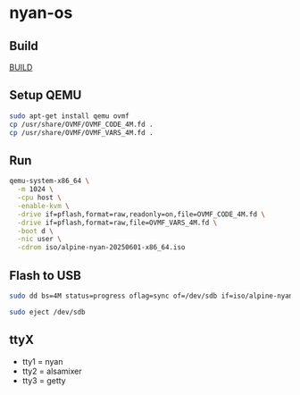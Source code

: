 # nyan-os

## Build

[BUILD](BUILD.md)


## Setup QEMU

```sh
sudo apt-get install qemu ovmf
cp /usr/share/OVMF/OVMF_CODE_4M.fd .
cp /usr/share/OVMF/OVMF_VARS_4M.fd .
```

## Run

```sh
qemu-system-x86_64 \
  -m 1024 \
  -cpu host \
  -enable-kvm \
  -drive if=pflash,format=raw,readonly=on,file=OVMF_CODE_4M.fd \
  -drive if=pflash,format=raw,file=OVMF_VARS_4M.fd \
  -boot d \
  -nic user \
  -cdrom iso/alpine-nyan-20250601-x86_64.iso
```

## Flash to USB

```sh
sudo dd bs=4M status=progress oflag=sync of=/dev/sdb if=iso/alpine-nyan-20250601-x86_64.iso
```

```sh
sudo eject /dev/sdb
```

## ttyX
- tty1 = nyan
- tty2 = alsamixer
- tty3 = getty
